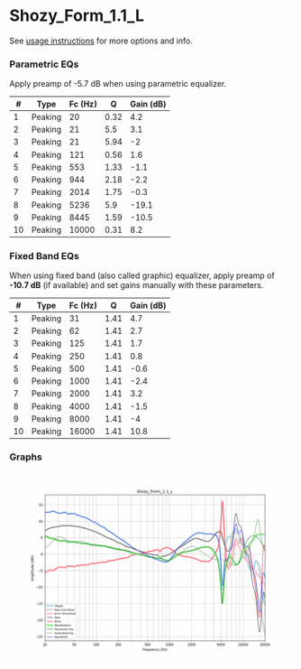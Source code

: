 # Shozy_Form_1.1_L
See [usage instructions](https://github.com/jaakkopasanen/AutoEq#usage) for more options and info.

### Parametric EQs
Apply preamp of -5.7 dB when using parametric equalizer.

|   # | Type    |   Fc (Hz) |    Q |   Gain (dB) |
|-----|---------|-----------|------|-------------|
|   1 | Peaking |        20 | 0.32 |         4.2 |
|   2 | Peaking |        21 | 5.5  |         3.1 |
|   3 | Peaking |        21 | 5.94 |        -2   |
|   4 | Peaking |       121 | 0.56 |         1.6 |
|   5 | Peaking |       553 | 1.33 |        -1.1 |
|   6 | Peaking |       944 | 2.18 |        -2.2 |
|   7 | Peaking |      2014 | 1.75 |        -0.3 |
|   8 | Peaking |      5236 | 5.9  |       -19.1 |
|   9 | Peaking |      8445 | 1.59 |       -10.5 |
|  10 | Peaking |     10000 | 0.31 |         8.2 |

### Fixed Band EQs
When using fixed band (also called graphic) equalizer, apply preamp of **-10.7 dB** (if available) and set gains manually with these parameters.

|   # | Type    |   Fc (Hz) |    Q |   Gain (dB) |
|-----|---------|-----------|------|-------------|
|   1 | Peaking |        31 | 1.41 |         4.7 |
|   2 | Peaking |        62 | 1.41 |         2.7 |
|   3 | Peaking |       125 | 1.41 |         1.7 |
|   4 | Peaking |       250 | 1.41 |         0.8 |
|   5 | Peaking |       500 | 1.41 |        -0.6 |
|   6 | Peaking |      1000 | 1.41 |        -2.4 |
|   7 | Peaking |      2000 | 1.41 |         3.2 |
|   8 | Peaking |      4000 | 1.41 |        -1.5 |
|   9 | Peaking |      8000 | 1.41 |        -4   |
|  10 | Peaking |     16000 | 1.41 |        10.8 |

### Graphs
![](./Shozy_Form_1.1_L.png)
